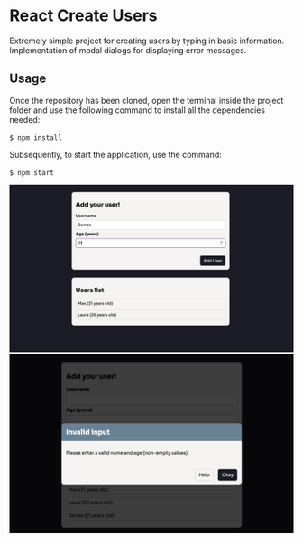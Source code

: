 # React Create Users
Extremely simple project for creating users by typing in basic information. Implementation of modal dialogs for displaying error messages.

## Usage
Once the repository has been cloned, open the terminal inside the project folder and use the following command to install all the dependencies needed:

`$ npm install`

Subsequently, to start the application, use the command:

`$ npm start`

<img src="screenshots/react-create-user.png">
<img src="screenshots/react-create-user-modal.png">

